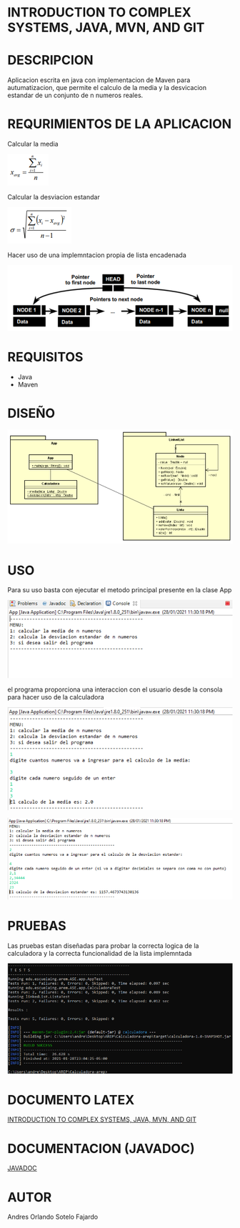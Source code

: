 # INTRODUCTION TO COMPLEX SYSTEMS, JAVA, MVN, AND GIT

# DESCRIPCION
Aplicacion escrita en java con implementacion de Maven para autumatizacion, que permite el calculo de la media y la desvicacion estandar de un conjunto de n numeros reales.

# REQURIMIENTOS DE LA APLICACION
Calcular la media

![](https://github.com/aosfandres/Calculadora-arep/blob/main/images/media.PNG)

Calcular la desviacion estandar

![](https://github.com/aosfandres/Calculadora-arep/blob/main/images/desvi.PNG)

Hacer uso de una implemntacion propia de lista encadenada

![](https://github.com/aosfandres/Calculadora-arep/blob/main/images/lista.PNG)

# REQUISITOS
- Java 
- Maven 

# DISEÑO

![](https://github.com/aosfandres/Calculadora-arep/blob/main/images/diagrama.PNG)

# USO
Para su uso basta con ejecutar el metodo principal presente en la clase App

![](https://github.com/aosfandres/Calculadora-arep/blob/main/images/1.PNG)

el programa proporciona una interaccion con el usuario desde la consola para hacer uso de la calculadora 

![](https://github.com/aosfandres/Calculadora-arep/blob/main/images/2.PNG)

![](https://github.com/aosfandres/Calculadora-arep/blob/main/images/3.PNG)

# PRUEBAS
Las pruebas estan diseñadas para probar la correcta logica de la calculadora y la correcta funcionalidad de la lista implemntada

![](https://github.com/aosfandres/Calculadora-arep/blob/main/images/4.PNG)

# DOCUMENTO LATEX
[INTRODUCTION TO COMPLEX SYSTEMS, JAVA, MVN, AND GIT](https://github.com/aosfandres/Calculadora-arep/blob/main/LatexDocument.pdf)

# DOCUMENTACION (JAVADOC)
[JAVADOC](https://github.com/aosfandres/Calculadora-arep/blob/main/JAVADOC.lnk)

# AUTOR
Andres Orlando Sotelo Fajardo 
